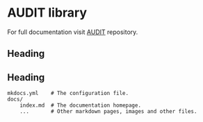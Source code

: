 # AUDIT library

For full documentation visit [AUDIT](https://www.github.com/caumente/AUDIT) repository.

## Heading

## Heading

    mkdocs.yml    # The configuration file.
    docs/
        index.md  # The documentation homepage.
        ...       # Other markdown pages, images and other files.
